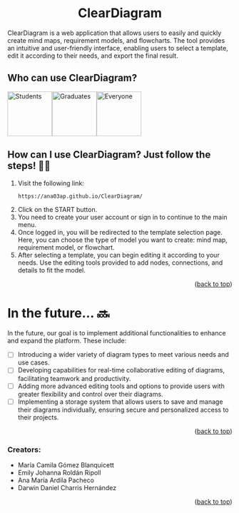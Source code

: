 
<a name="readme-top"></a>

<h1 align="center">ClearDiagram</h1>

ClearDiagram is a web application that allows users to easily and quickly create mind maps, requirement models, and flowcharts. The tool provides an intuitive and user-friendly interface, enabling users to select a template, edit it according to their needs, and export the final result.

## Who can use ClearDiagram?
<div style="display: flex; flex-direction: row;">
  <img src="https://cdn-icons-png.flaticon.com/512/201/201818.png" alt="Students" width="100" height="100" padding = 10px>  
  <img src="https://cdn-icons-png.flaticon.com/512/305/305988.png" alt="Graduates" width="100" height="100">
  <img src="https://cdn-icons-png.freepik.com/512/878/878719.png" alt="Everyone" width="100" height="100">
</div>


## How can I use ClearDiagram? Just follow the steps! 👀😽

1. Visit the following link:
    ```sh
   https://ana03ap.github.io/ClearDiagram/
   ```
2. Click on the START button.
3. You need to create your user account or sign in to continue to the main menu.
4. Once logged in, you will be redirected to the template selection page. Here, you can choose the type of model you want to create: mind map, requirement model, or flowchart.
5. After selecting a template, you can begin editing it according to your needs. Use the editing tools provided to add nodes, connections, and details to fit the model.

<p align="right">(<a href="#readme-top">back to top</a>)</p>

# In the future... 🔜
In the future, our goal is to implement additional functionalities to enhance and expand the platform. These include:

- [ ] Introducing a wider variety of diagram types to meet various needs and use cases.
- [ ] Developing capabilities for real-time collaborative editing of diagrams, facilitating teamwork and productivity.
- [ ] Adding more advanced editing tools and options to provide users with greater flexibility and control over their diagrams.
- [ ] Implementing a storage system that allows users to save and manage their diagrams individually, ensuring secure and personalized access to their projects.
      
<p align="right">(<a href="#readme-top">back to top</a>)</p>

### Creators:
- María Camila Gómez Blanquicett
- Emily Johanna Roldán Ripoll
- Ana María Ardila Pacheco
- Darwin Daniel Charris Hernández

<p align="right">(<a href="#readme-top">back to top</a>)</p>
